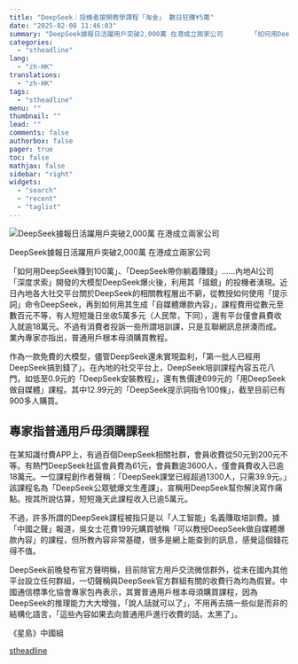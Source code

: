 ```yaml
---
title: "DeepSeek︱投機者搶開教學課程「淘金」 數日狂賺¥5萬"
date: "2025-02-08 11:46:03"
summary: "DeepSeek據報日活躍用戶突破2,000萬 在港成立兩家公司       「如何用Dee..."
categories:
  - "stheadline"
lang:
  - "zh-HK"
translations:
  - "zh-HK"
tags:
  - "stheadline"
menu: ""
thumbnail: ""
lead: ""
comments: false
authorbox: false
pager: true
toc: false
mathjax: false
sidebar: "right"
widgets:
  - "search"
  - "recent"
  - "taglist"
---
```


![DeepSeek據報日活躍用戶突破2,000萬 在港成立兩家公司](https://image.stheadline.com/f/680p0/0x0/100/none/0ad964a82c4be75868eb76c8f16d5e4a/stheadline/inewsmedia/20250208/_2025020811381192765.jpg)

DeepSeek據報日活躍用戶突破2,000萬 在港成立兩家公司




「如何用DeepSeek賺到100萬」、「DeepSeek帶你躺着賺錢」……內地AI公司「深度求索」開發的大模型DeepSeek爆火後，利用其「搵銀」的投機者湧現。近日內地各大社交平台關於DeepSeek的相關教程層出不窮，從教授如何使用「提示詞」命令DeepSeek，再到如何用其生成「自媒體爆款內容」，課程費用從數元至數百元不等，有人短短幾日坐收5萬多元（人民幣，下同），還有平台僅會員費收入就逾18萬元。不過有消費者投訴一些所謂培訓課，只是互聯網訊息拼湊而成。業內專家亦指出，普通用戶根本毋須購買教程。

作為一款免費的大模型，儘管DeepSeek還未實現盈利，「第一批人已經用DeepSeek搞到錢了」。在內地的社交平台上，DeepSeek培訓課程內容五花八門，如低至0.9元的「DeepSeek安裝教程」，還有售價達699元的「用DeepSeek做自媒體」課程。其中12.99元的「DeepSeek提示詞指令100條」，截至目前已有900多人購買。

專家指普通用戶毋須購課程
------------

在某知識付費APP上，有過百個DeepSeek相關社群，會員收費從50元到200元不等。有熱門DeepSeek社區會員費為61元，會員數逾3600人，僅會員費收入已逾18萬元。一位課程創作者聲稱：「DeepSeek課堂已經超過1300人，只需39.9元。」該課程名為「DeepSeek公眾號爆文生產課」，宣稱用DeepSeek幫你解決寫作痛點。按其所說估算，短短幾天此課程收入已逾5萬元。

不過，許多所謂的DeepSeek課程被指只是以「人工智能」名義賺取培訓費。據「中國之聲」報道，吳女士花費199元購買號稱「可以教授DeepSeek做自媒體爆款內容」的課程，但所教內容非常基礎，很多是網上能查到的訊息，感覺這個錢花得不值。

DeepSeek前晚發布官方聲明稱，目前除官方用戶交流微信群外，從未在國內其他平台設立任何群組，一切聲稱與DeepSeek官方群組有關的收費行為均為假冒。中國通信標準化協會專家包冉表示，其實普通用戶根本毋須購買課程，因為DeepSeek的推理能力大大增強，「說人話就可以了」，不用再去搞一些似是而非的結構化語言，「這些內容如果去向普通用戶進行收費的話，太黑了」。  

  

《星島》中國組

[stheadline](https://std.stheadline.com/realtime/article/2051535/即時-中國-DeepSeek︱投機者搶開教學課程-淘金-數日狂賺¥5萬)
